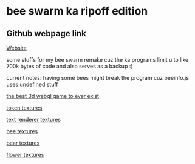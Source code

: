 # bee swarm ka ripoff edition

## Github webpage link
[Website](https://dddatt.github.io/bss/currentBSSBackup.html)

some stuffs for my bee swarm remake cuz the ka programs limit u to like 700k bytes of code and also serves as a backup :)

current notes: having some bees might break the program cuz beeinfo.js uses undefined stuff

[the best 3d webgl game to ever exist](https://www.khanacademy.org/computer-programming/bss/5078889163440128)

[token textures](https://www.khanacademy.org/computer-programming/effects-atlas/5503726222622720)

[text renderer textures](https://www.khanacademy.org/computer-programming/beequip-atlas/6119846204456960)

[bee textures](https://www.khanacademy.org/computer-programming/bee-atlas/6745707267538944)

[bear textures](https://www.khanacademy.org/computer-programming/bear-atlas/5322361823346688)

[flower textures](https://www.khanacademy.org/computer-programming/flower-atlas/5172660060340224)

